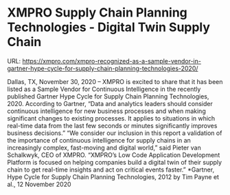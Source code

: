 # XMPRO Supply Chain Planning Technologies - Digital Twin Supply Chain

URL: https://xmpro.com/xmpro-recognized-as-a-sample-vendor-in-gartner-hype-cycle-for-supply-chain-planning-technologies-2020/

Dallas, TX, November 30, 2020 – XMPRO is excited to share that it has been listed as a Sample Vendor for Continuous Intelligence in the recently published Gartner Hype Cycle for Supply Chain Planning Technologies, 2020.
According to Gartner, “Data and analytics leaders should consider continuous intelligence for new business processes and when making significant changes to existing processes. It applies to situations in which real-time data from the last few seconds or minutes significantly improves business decisions.”
“We consider our inclusion in this report a validation of the importance of continuous intelligence for supply chains in an increasingly complex, fast-moving and digital world,” said Pieter van Schalkwyk, CEO of XMPRO. “XMPRO’s Low Code Application Development Platform is focused on helping companies build a digital twin of their supply chain to get real-time insights and act on critical events faster.”
*Gartner, Hype Cycle for Supply Chain Planning Technologies, 2012 by Tim Payne et al., 12 November 2020